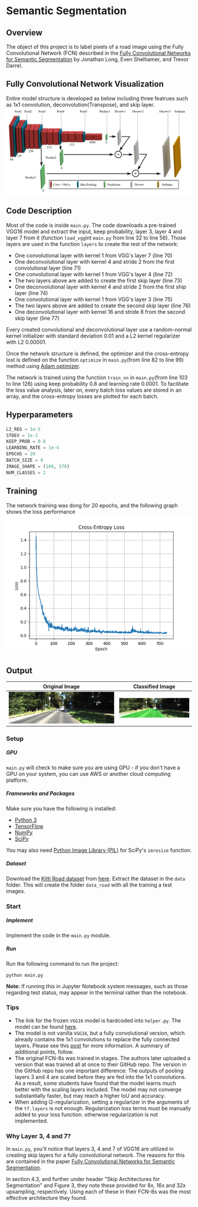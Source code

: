 # Semantic Segmentation
## Overview
The object of this project is to label pixels of a road image using the Fully Convolutional Network (FCN) described in the [Fully Convolutional Networks for Semantic Segmentation](https://people.eecs.berkeley.edu/~jonlong/long_shelhamer_fcn.pdf) by Jonathan Long, Even Shelhamer, and Trevor Darrel.

## Fully Convolutional Network Visualization
Entire model structure is developed as below including three featrues such as 1x1 convolution, deconvolution(Transpose), and skip layer.
![Network Figure](./FCN_image.png)

## Code Description
Most of the code is inside `main.py`. The code downloads a pre-trained VGG16 model and extract the input, keep probability, layer 3, layer 4 and layer 7 from it (function `load_vgg`int `main.py` from line 32 to line 56). Those layers are used in the function `layers` to create the rest of the network:
- One convolutional layer with kernel 1 from VGG's layer 7 (line 70)
- One deconvolutional layer with kernel 4 and stride 2 from the first convolutional layer (line 71)
- One convolutional layer with kernel 1 from VGG's layer 4 (line 72)
- The two layers above are added to create the first skip layer (line 73)
- One deconvolutional layer with kernel 4 and stride 2 from the first ship layer (line 74)
- One convolutional layer with kernel 1 from VGG's layer 3 (line 75)
- The two layers above are added to create the second skip layer (line 76)
- One deconvolutional layer with kernel 16 and stride 8 from the second skip layer (line 77)

Every created convolutional and deconvolutional layer use a random-normal kernel initializer with standard deviation 0.01 and a L2 kernel regularizer with L2 0.00001.

Once the network structure is defined, the optimizer and the cross-entropy lost is defined on the function `optimize` in `main.py`(from line 82 to line 99) method using [Adam optimizer](https://en.wikipedia.org/wiki/Stochastic_gradient_descent#Adam).

The network is trained using the function `train_nn` in `main.py`(from line 103 to line 126) using keep probability 0.8 and learning rate 0.0001. To facilitate the loss value analysis, later on, every batch loss values are stored in an array, and the cross-entropy losses are plotted for each batch.

## Hyperparameters
```python
L2_REG = 1e-5
STDEV = 1e-2
KEEP_PROB = 0.8
LEARNING_RATE = 1e-4
EPOCHS = 20
BATCH_SIZE = 8
IMAGE_SHAPE = (160, 576)
NUM_CLASSES = 2
```

## Training
The network training was dong for 20 epochs, and the following graph shows the loss performance
![Loss Graph](runs/Loss_Graph.png)

## Output

Original Image          |  Classified Image
:-------------------------:|:-------------------------:
![Original](runs/Training_Image.png)  |  ![Classified](runs/Classified_Image.png)

### Setup
##### GPU
`main.py` will check to make sure you are using GPU - if you don't have a GPU on your system, you can use AWS or another cloud computing platform.
##### Frameworks and Packages
Make sure you have the following is installed:
 - [Python 3](https://www.python.org/)
 - [TensorFlow](https://www.tensorflow.org/)
 - [NumPy](http://www.numpy.org/)
 - [SciPy](https://www.scipy.org/)

You may also need [Python Image Library (PIL)](https://pillow.readthedocs.io/) for SciPy's `imresize` function.

##### Dataset
Download the [Kitti Road dataset](http://www.cvlibs.net/datasets/kitti/eval_road.php) from [here](http://www.cvlibs.net/download.php?file=data_road.zip).  Extract the dataset in the `data` folder.  This will create the folder `data_road` with all the training a test images.

### Start
##### Implement
Implement the code in the `main.py` module.

##### Run
Run the following command to run the project:
```
python main.py
```
**Note:** If running this in Jupyter Notebook system messages, such as those regarding test status, may appear in the terminal rather than the notebook.
 
### Tips
- The link for the frozen `VGG16` model is hardcoded into `helper.py`.  The model can be found [here](https://s3-us-west-1.amazonaws.com/udacity-selfdrivingcar/vgg.zip).
- The model is not vanilla `VGG16`, but a fully convolutional version, which already contains the 1x1 convolutions to replace the fully connected layers. Please see this [post](https://s3-us-west-1.amazonaws.com/udacity-selfdrivingcar/forum_archive/Semantic_Segmentation_advice.pdf) for more information.  A summary of additional points, follow. 
- The original FCN-8s was trained in stages. The authors later uploaded a version that was trained all at once to their GitHub repo.  The version in the GitHub repo has one important difference: The outputs of pooling layers 3 and 4 are scaled before they are fed into the 1x1 convolutions.  As a result, some students have found that the model learns much better with the scaling layers included. The model may not converge substantially faster, but may reach a higher IoU and accuracy. 
- When adding l2-regularization, setting a regularizer in the arguments of the `tf.layers` is not enough. Regularization loss terms must be manually added to your loss function. otherwise regularization is not implemented.

### Why Layer 3, 4 and 7?
In `main.py`, you'll notice that layers 3, 4 and 7 of VGG16 are utilized in creating skip layers for a fully convolutional network. The reasons for this are contained in the paper [Fully Convolutional Networks for Semantic Segmentation](https://arxiv.org/pdf/1605.06211.pdf).

In section 4.3, and further under header "Skip Architectures for Segmentation" and Figure 3, they note these provided for 8x, 16x and 32x upsampling, respectively. Using each of these in their FCN-8s was the most effective architecture they found. 

 

